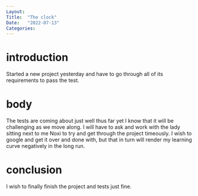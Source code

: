 ```yaml
---
Layout:
Title:  "The clock"
Date:   "2022-07-13"
Categories:
---
```

# introduction
Started a new project yesterday and have to go through all of its requirements to pass the test.


# body
The tests are coming about just well thus far yet I know that it will be challenging as we move along.
I will have to ask and work with the lady sitting next to me Noxi to try and get through the project timeously.
I wish to google and get it over and done with, but that in turn will render my learning curve negatively
 in the long run. 


# conclusion
I wish to finally finish the project and tests just fine.
